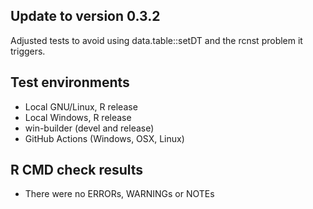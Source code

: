 
## Update to version 0.3.2

Adjusted tests to avoid using data.table::setDT and the rcnst problem it triggers.

## Test environments
* Local GNU/Linux, R release
* Local Windows, R release
* win-builder (devel and release)
* GitHub Actions (Windows, OSX, Linux)

## R CMD check results
* There were no ERRORs, WARNINGs or NOTEs
